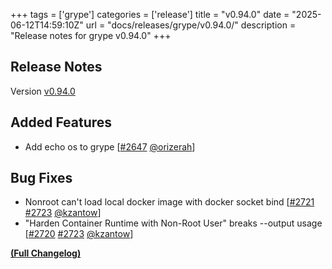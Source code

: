 +++
tags = ['grype']
categories = ['release']
title = "v0.94.0"
date = "2025-06-12T14:59:10Z"
url = "docs/releases/grype/v0.94.0/"
description = "Release notes for grype v0.94.0"
+++

## Release Notes

Version [v0.94.0](https://github.com/anchore/grype/releases/tag/v0.94.0)

## Added Features

- Add echo os to grype [[#2647](https://github.com/anchore/grype/pull/2647) [@orizerah](https://github.com/orizerah)]

## Bug Fixes

- Nonroot can't load local docker image with docker socket bind [[#2721](https://github.com/anchore/grype/issues/2721) [#2723](https://github.com/anchore/grype/pull/2723) [@kzantow](https://github.com/kzantow)]
- "Harden Container Runtime with Non-Root User" breaks --output usage [[#2720](https://github.com/anchore/grype/issues/2720) [#2723](https://github.com/anchore/grype/pull/2723) [@kzantow](https://github.com/kzantow)]

**[(Full Changelog)](https://github.com/anchore/grype/compare/v0.93.0...v0.94.0)**
